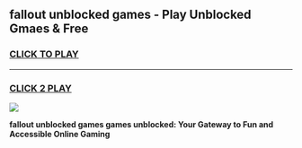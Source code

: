 
## fallout unblocked games - Play Unblocked Gmaes & Free
<h3>
<a href="https://premium.freeplayer.one?title=fallout_unblocked_games&ref=19F">CLICK TO PLAY</a></h3>
<hr>

<h3>
<a href="https://premium.freeplayer.one?title=fallout_unblocked_games&ref=19F">CLICK 2 PLAY</a>
  
</h3>

<a href="https://premium.freeplayer.one?title=fallout_unblocked_games&ref=19F/"><img src="https://clearcache.store/games.png"></a>


**fallout unblocked games games unblocked: Your Gateway to Fun and Accessible Online Gaming**

